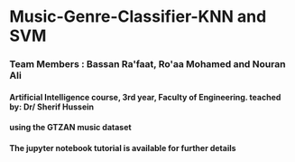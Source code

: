 # Music-Genre-Classifier-KNN and SVM
### **Team Members**  : Bassan Ra'faat, Ro'aa Mohamed and Nouran Ali

#### Artificial Intelligence course, 3rd year, Faculty of Engineering. teached by: Dr/ Sherif Hussein
#### using the GTZAN music dataset 
#### The jupyter notebook tutorial is available for further details

